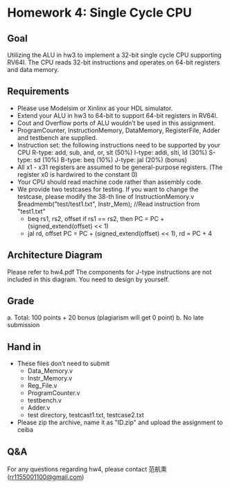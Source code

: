 # Homework 4: Single Cycle CPU

## Goal
Utilizing the ALU in hw3 to implement a 32-bit single cycle CPU supporting RV64I. The CPU reads 32-bit instructions and operates on 64-bit registers and data memory. 

## Requirements
  - Please use Modelsim or Xinlinx as your HDL simulator. 
  - Extend your ALU in hw3 to 64-bit to support 64-bit registers in RV64I. 
  - Cout and Overflow ports of ALU wouldn’t be used in this assignment. 
  - ProgramCounter, InstructionMemory, DataMemory, RegisterFile, Adder and testbench are supplied. 
  - Instruction set: the following instructions need to be supported by your CPU 
      R-type: add, sub, and, or, slt (50%) 
      I-type: addi, slti, ld         (30%) 
      S-type: sd                     (10%) 
      B-type: beq                    (10%) 
	    J-type: jal 	 	               (20%) (bonus) 
  - All x1 - x31 registers are assumed to be general-purpose registers. (The register x0 is hardwired to the constant 0) 
  - Your CPU should read machine code rather than assembly code. 
  - We provide two testcases for testing. If you want to change the testcase, please modify the 38-th line of InstructionMemory.v
         		    				$readmemb("test/test1.txt", Instr_Mem); //Read instruction from "test1.txt"
      - beq rs1, rs2, offset if rs1 == rs2, then PC = PC + (signed_extend(offset) << 1) 
      - jal rd, offset 
        PC = PC + (signed_extend(offset) << 1), rd = PC + 4 
        
 ## Architecture Diagram
   Please refer to hw4.pdf
   The components for J-type instructions are not included in this diagram. You need to design by yourself. 
   
## Grade
  a. Total: 100 points + 20 bonus (plagiarism will get 0 point) 
  b. No late submission
  
## Hand in
  - These files don’t need to submit 
    -	Data_Memory.v 
    -	Instr_Memory.v 
    -	Reg_File.v 
    -	ProgramCounter.v 
    -	testbench.v 
    -	Adder.v 
    -	test directory, testcast1.txt, testcase2.txt 
  - Please zip the archive, name it as "ID.zip" and upload the assignment to ceiba 

## Q&A 
For any questions regarding hw4, please contact 范航熏 (rr1155001100@gmail.com) 

